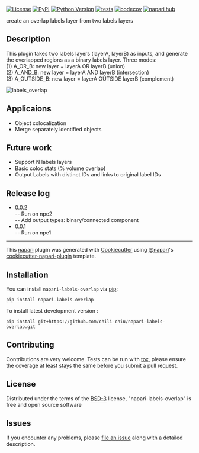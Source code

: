 
[![License](https://img.shields.io/pypi/l/napari-labels-overlap.svg?color=green)](https://github.com/chili-chiu/napari-labels-overlap/raw/main/LICENSE)
[![PyPI](https://img.shields.io/pypi/v/napari-labels-overlap.svg?color=green)](https://pypi.org/project/napari-labels-overlap)
[![Python Version](https://img.shields.io/pypi/pyversions/napari-labels-overlap.svg?color=green)](https://python.org)
[![tests](https://github.com/chili-chiu/napari-labels-overlap/workflows/tests/badge.svg)](https://github.com/chili-chiu/napari-labels-overlap/actions)
[![codecov](https://codecov.io/gh/chili-chiu/napari-labels-overlap/branch/main/graph/badge.svg)](https://codecov.io/gh/chili-chiu/napari-labels-overlap)
[![napari hub](https://img.shields.io/endpoint?url=https://api.napari-hub.org/shields/napari-labels-overlap)](https://napari-hub.org/plugins/napari-labels-overlap)

create an overlap labels layer from two labels layers

## Description

This plugin takes two labels layers (layerA, layerB) as inputs, and generate the overlapped regions as a binary labels layer.
Three modes:<br>
(1) A_OR_B: new layer = layerA OR layerB (union)<br>
(2) A_AND_B: new layer = layerA AND layerB (intersection)<br>
(3) A_OUTSIDE_B: new layer = layerA OUTSIDE layerB (complement)<br>

[comment]: <need to update the gif>

![labels_overlap](https://user-images.githubusercontent.com/89602983/144129087-9a88d55f-f1a0-4825-bd01-770909bfc64f.gif)

## Applicaions
- Object colocalization
- Merge separately identified objects

## Future work
- Support N labels layers
- Basic coloc stats (% volume overlap)
- Output Labels with distinct IDs and links to original label IDs

## Release log
- 0.0.2<br>
-- Run on npe2<br>
-- Add output types: binary/connected component<br>
- 0.0.1<br>
-- Run on npe1<br>


----------------------------------

This [napari] plugin was generated with [Cookiecutter] using [@napari]'s [cookiecutter-napari-plugin] template.

<!--
Don't miss the full getting started guide to set up your new package:
https://github.com/napari/cookiecutter-napari-plugin#getting-started

and review the napari docs for plugin developers:
https://napari.org/docs/plugins/index.html
-->

## Installation

You can install `napari-labels-overlap` via [pip]:

    pip install napari-labels-overlap



To install latest development version :

    pip install git+https://github.com/chili-chiu/napari-labels-overlap.git


## Contributing

Contributions are very welcome. Tests can be run with [tox], please ensure
the coverage at least stays the same before you submit a pull request.

## License

Distributed under the terms of the [BSD-3] license,
"napari-labels-overlap" is free and open source software

## Issues

If you encounter any problems, please [file an issue] along with a detailed description.

[napari]: https://github.com/napari/napari
[Cookiecutter]: https://github.com/audreyr/cookiecutter
[@napari]: https://github.com/napari
[MIT]: http://opensource.org/licenses/MIT
[BSD-3]: http://opensource.org/licenses/BSD-3-Clause
[GNU GPL v3.0]: http://www.gnu.org/licenses/gpl-3.0.txt
[GNU LGPL v3.0]: http://www.gnu.org/licenses/lgpl-3.0.txt
[Apache Software License 2.0]: http://www.apache.org/licenses/LICENSE-2.0
[Mozilla Public License 2.0]: https://www.mozilla.org/media/MPL/2.0/index.txt
[cookiecutter-napari-plugin]: https://github.com/napari/cookiecutter-napari-plugin

[file an issue]: https://github.com/chili-chiu/napari-labels-overlap/issues

[napari]: https://github.com/napari/napari
[tox]: https://tox.readthedocs.io/en/latest/
[pip]: https://pypi.org/project/pip/
[PyPI]: https://pypi.org/

